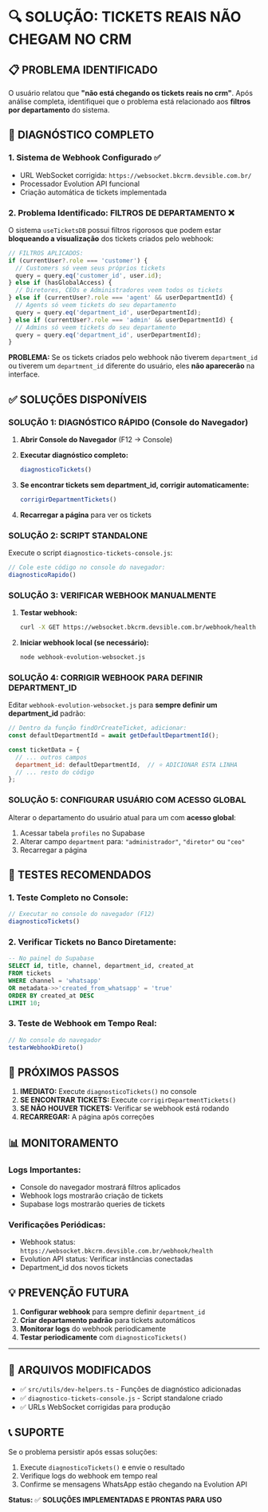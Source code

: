 # 🔍 SOLUÇÃO: TICKETS REAIS NÃO CHEGAM NO CRM

## 📋 PROBLEMA IDENTIFICADO

O usuário relatou que **"não está chegando os tickets reais no crm"**. Após análise completa, identifiquei que o problema está relacionado aos **filtros por departamento** do sistema.

## 🎯 DIAGNÓSTICO COMPLETO

### **1. Sistema de Webhook Configurado ✅**
- URL WebSocket corrigida: `https://websocket.bkcrm.devsible.com.br/`
- Processador Evolution API funcional
- Criação automática de tickets implementada

### **2. Problema Identificado: FILTROS DE DEPARTAMENTO ❌**

O sistema `useTicketsDB` possui filtros rigorosos que podem estar **bloqueando a visualização** dos tickets criados pelo webhook:

```typescript
// FILTROS APLICADOS:
if (currentUser?.role === 'customer') {
  // Customers só veem seus próprios tickets
  query = query.eq('customer_id', user.id);
} else if (hasGlobalAccess) {
  // Diretores, CEOs e Administradores veem todos os tickets
} else if (currentUser?.role === 'agent' && userDepartmentId) {
  // Agents só veem tickets do seu departamento
  query = query.eq('department_id', userDepartmentId);
} else if (currentUser?.role === 'admin' && userDepartmentId) {
  // Admins só veem tickets do seu departamento
  query = query.eq('department_id', userDepartmentId);
}
```

**PROBLEMA:** Se os tickets criados pelo webhook não tiverem `department_id` ou tiverem um `department_id` diferente do usuário, eles **não aparecerão** na interface.

## ✅ SOLUÇÕES DISPONÍVEIS

### **SOLUÇÃO 1: DIAGNÓSTICO RÁPIDO (Console do Navegador)**

1. **Abrir Console do Navegador** (F12 → Console)
2. **Executar diagnóstico completo:**
   ```javascript
   diagnosticoTickets()
   ```

3. **Se encontrar tickets sem department_id, corrigir automaticamente:**
   ```javascript
   corrigirDepartmentTickets()
   ```

4. **Recarregar a página** para ver os tickets

### **SOLUÇÃO 2: SCRIPT STANDALONE**

Execute o script `diagnostico-tickets-console.js`:

```javascript
// Cole este código no console do navegador:
diagnosticoRapido()
```

### **SOLUÇÃO 3: VERIFICAR WEBHOOK MANUALMENTE**

1. **Testar webhook:**
   ```bash
   curl -X GET https://websocket.bkcrm.devsible.com.br/webhook/health
   ```

2. **Iniciar webhook local (se necessário):**
   ```bash
   node webhook-evolution-websocket.js
   ```

### **SOLUÇÃO 4: CORRIGIR WEBHOOK PARA DEFINIR DEPARTMENT_ID**

Editar `webhook-evolution-websocket.js` para **sempre definir um department_id** padrão:

```javascript
// Dentro da função findOrCreateTicket, adicionar:
const defaultDepartmentId = await getDefaultDepartmentId();

const ticketData = {
  // ... outros campos
  department_id: defaultDepartmentId,  // ⭐ ADICIONAR ESTA LINHA
  // ... resto do código
};
```

### **SOLUÇÃO 5: CONFIGURAR USUÁRIO COM ACESSO GLOBAL**

Alterar o departamento do usuário atual para um com **acesso global**:

1. Acessar tabela `profiles` no Supabase
2. Alterar campo `department` para: `"administrador"`, `"diretor"` ou `"ceo"`
3. Recarregar a página

## 🧪 TESTES RECOMENDADOS

### **1. Teste Completo no Console:**
```javascript
// Executar no console do navegador (F12)
diagnosticoTickets()
```

### **2. Verificar Tickets no Banco Diretamente:**
```sql
-- No painel do Supabase
SELECT id, title, channel, department_id, created_at 
FROM tickets 
WHERE channel = 'whatsapp' 
OR metadata->>'created_from_whatsapp' = 'true'
ORDER BY created_at DESC
LIMIT 10;
```

### **3. Teste de Webhook em Tempo Real:**
```javascript
// No console do navegador
testarWebhookDireto()
```

## 🎯 PRÓXIMOS PASSOS

1. **IMEDIATO:** Execute `diagnosticoTickets()` no console
2. **SE ENCONTRAR TICKETS:** Execute `corrigirDepartmentTickets()`
3. **SE NÃO HOUVER TICKETS:** Verificar se webhook está rodando
4. **RECARREGAR:** A página após correções

## 📊 MONITORAMENTO

### **Logs Importantes:**
- Console do navegador mostrará filtros aplicados
- Webhook logs mostrarão criação de tickets
- Supabase logs mostrarão queries de tickets

### **Verificações Periódicas:**
- Webhook status: `https://websocket.bkcrm.devsible.com.br/webhook/health`
- Evolution API status: Verificar instâncias conectadas
- Department_id dos novos tickets

## 💡 PREVENÇÃO FUTURA

1. **Configurar webhook** para sempre definir `department_id`
2. **Criar departamento padrão** para tickets automáticos
3. **Monitorar logs** do webhook periodicamente
4. **Testar periodicamente** com `diagnosticoTickets()`

---

## 🔧 ARQUIVOS MODIFICADOS

- ✅ `src/utils/dev-helpers.ts` - Funções de diagnóstico adicionadas
- ✅ `diagnostico-tickets-console.js` - Script standalone criado
- ✅ URLs WebSocket corrigidas para produção

## 📞 SUPORTE

Se o problema persistir após essas soluções:

1. Execute `diagnosticoTickets()` e envie o resultado
2. Verifique logs do webhook em tempo real
3. Confirme se mensagens WhatsApp estão chegando na Evolution API

**Status:** ✅ **SOLUÇÕES IMPLEMENTADAS E PRONTAS PARA USO** 